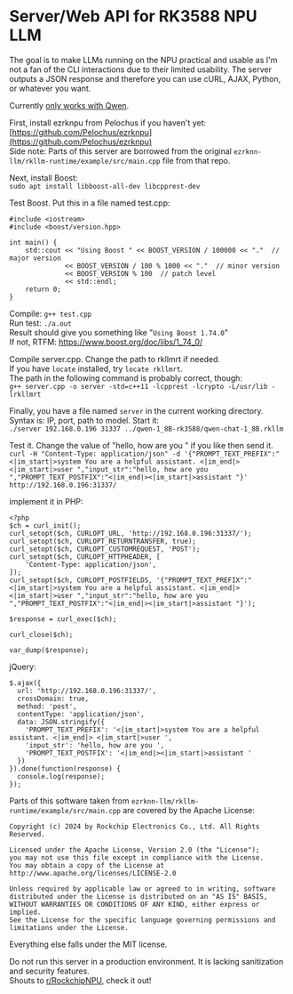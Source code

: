 # Server/Web API for RK3588 NPU LLM

The goal is to make LLMs running on the NPU practical and usable as I'm not a fan of the CLI interactions due to their limited usability. The server outputs a JSON response and therefore you can use cURL, AJAX, Python, or whatever you want.  

Currently [only works with Qwen](https://huggingface.co/Pelochus/qwen-1_8B-rk3588).  

First, install ezrknpu from Pelochus if you haven't yet:  
[https://github.com/Pelochus/ezrknpu](https://github.com/Pelochus/ezrknpu)  
Side note: Parts of this server are borrowed from the original `ezrknn-llm/rkllm-runtime/example/src/main.cpp` file from that repo.

Next, install Boost:  
`sudo apt install libboost-all-dev libcpprest-dev`

Test Boost. Put this in a file named test.cpp:
```
#include <iostream>
#include <boost/version.hpp>

int main() {
    std::cout << "Using Boost " << BOOST_VERSION / 100000 << "."  // major version
              << BOOST_VERSION / 100 % 1000 << "."  // minor version
              << BOOST_VERSION % 100  // patch level
              << std::endl;
    return 0;
}
```

Compile: `g++ test.cpp`  
Run test: `./a.out`  
Result should give you something like "`Using Boost 1.74.0`"    
If not, RTFM: https://www.boost.org/doc/libs/1_74_0/  

Compile server.cpp. Change the path to rkllmrt if needed.  
If you have `locate` installed, try `locate rkllmrt`.  
The path in the following command is probably correct, though:  
`g++ server.cpp -o server -std=c++11 -lcpprest -lcrypto -L/usr/lib -lrkllmrt`

Finally, you have a file named `server` in the current working directory.  
Syntax is: IP, port, path to model. Start it:  
`./server 192.168.0.196 31337 ../qwen-1_8B-rk3588/qwen-chat-1_8B.rkllm`

Test it. Change the value of "hello, how are you " if you like then send it.  
`curl -H "Content-Type: application/json" -d '{"PROMPT_TEXT_PREFIX":"<|im_start|>system You are a helpful assistant. <|im_end|> <|im_start|>user ","input_str":"hello, how are you ","PROMPT_TEXT_POSTFIX":"<|im_end|><|im_start|>assistant "}' http://192.168.0.196:31337/`

implement it in PHP:  
```
<?php
$ch = curl_init();
curl_setopt($ch, CURLOPT_URL, 'http://192.168.0.196:31337/');
curl_setopt($ch, CURLOPT_RETURNTRANSFER, true);
curl_setopt($ch, CURLOPT_CUSTOMREQUEST, 'POST');
curl_setopt($ch, CURLOPT_HTTPHEADER, [
    'Content-Type: application/json',
]);
curl_setopt($ch, CURLOPT_POSTFIELDS, '{"PROMPT_TEXT_PREFIX":"<|im_start|>system You are a helpful assistant. <|im_end|> <|im_start|>user ","input_str":"hello, how are you ","PROMPT_TEXT_POSTFIX":"<|im_end|><|im_start|>assistant "}');

$response = curl_exec($ch);

curl_close($ch);

var_dump($response);
```

jQuery:  
```
$.ajax({
  url: 'http://192.168.0.196:31337/',
  crossDomain: true,
  method: 'post',
  contentType: 'application/json',
  data: JSON.stringify({
    'PROMPT_TEXT_PREFIX': '<|im_start|>system You are a helpful assistant. <|im_end|> <|im_start|>user ',
    'input_str': 'hello, how are you ',
    'PROMPT_TEXT_POSTFIX': '<|im_end|><|im_start|>assistant '
  })
}).done(function(response) {
  console.log(response);
});
```

Parts of this software taken from `ezrknn-llm/rkllm-runtime/example/src/main.cpp` are covered by the Apache License:
```
Copyright (c) 2024 by Rockchip Electronics Co., Ltd. All Rights Reserved.

Licensed under the Apache License, Version 2.0 (the "License");
you may not use this file except in compliance with the License.
You may obtain a copy of the License at
http://www.apache.org/licenses/LICENSE-2.0

Unless required by applicable law or agreed to in writing, software
distributed under the License is distributed on an "AS IS" BASIS,
WITHOUT WARRANTIES OR CONDITIONS OF ANY KIND, either express or implied.
See the License for the specific language governing permissions and
limitations under the License.
```

Everything else falls under the MIT license.  

Do not run this server in a production environment. It is lacking sanitization and security features.  
Shouts to [r/RockchipNPU](https://old.reddit.com/r/RockchipNPU/), check it out!
